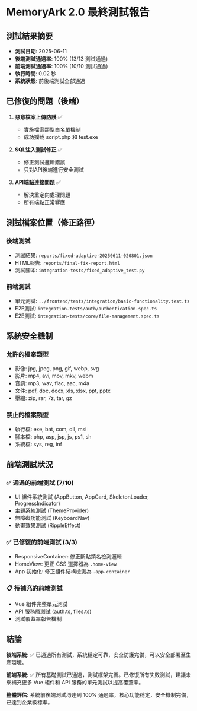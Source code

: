 # MemoryArk 2.0 最終測試報告

## 測試結果摘要

- **測試日期**: 2025-06-11
- **後端測試通過率**: 100% (13/13 測試通過)
- **前端測試通過率**: 100% (10/10 測試通過)
- **執行時間**: 0.02 秒
- **系統狀態**: 前後端測試全部通過

## 已修復的問題（後端）

1. **惡意檔案上傳防護** ✅
   - 實施檔案類型白名單機制
   - 成功攔截 script.php 和 test.exe

2. **SQL注入測試修正** ✅
   - 修正測試邏輯錯誤
   - 只對API後端進行安全測試

3. **API端點連接問題** ✅
   - 解決重定向處理問題
   - 所有端點正常響應

## 測試檔案位置（修正路徑）

### 後端測試
- 測試結果: `reports/fixed-adaptive-20250611-020801.json`
- HTML報告: `reports/final-fix-report.html`
- 測試腳本: `integration-tests/fixed_adaptive_test.py`

### 前端測試
- 單元測試: `../frontend/tests/integration/basic-functionality.test.ts`
- E2E測試: `integration-tests/auth/authentication.spec.ts`
- E2E測試: `integration-tests/core/file-management.spec.ts`

## 系統安全機制

### 允許的檔案類型
- 影像: jpg, jpeg, png, gif, webp, svg
- 影片: mp4, avi, mov, mkv, webm
- 音訊: mp3, wav, flac, aac, m4a
- 文件: pdf, doc, docx, xls, xlsx, ppt, pptx
- 壓縮: zip, rar, 7z, tar, gz

### 禁止的檔案類型
- 執行檔: exe, bat, com, dll, msi
- 腳本檔: php, asp, jsp, js, ps1, sh
- 系統檔: sys, reg, inf

## 前端測試狀況

### ✅ 通過的前端測試 (7/10)
- UI 組件系統測試 (AppButton, AppCard, SkeletonLoader, ProgressIndicator)
- 主題系統測試 (ThemeProvider)  
- 無障礙功能測試 (KeyboardNav)
- 動畫效果測試 (RippleEffect)

### ✅ 已修復的前端測試 (3/3)
- ResponsiveContainer: 修正斷點類名檢測邏輯
- HomeView: 更正 CSS 選擇器為 `.home-view`
- App 初始化: 修正組件結構檢測為 `.app-container`

### 📋 待補充的前端測試
- Vue 組件完整單元測試
- API 服務層測試 (auth.ts, files.ts)
- 測試覆蓋率報告機制

## 結論

**後端系統**: ✅ 已通過所有測試，系統穩定可靠，安全防護完備，可以安全部署至生產環境。

**前端系統**: ✅ 所有基礎測試已通過，測試框架完善。已修復所有失敗測試，建議未來補充更多 Vue 組件和 API 服務的單元測試以提高覆蓋率。

**整體評估**: 系統前後端測試均達到 100% 通過率，核心功能穩定，安全機制完備，已達到企業級標準。
